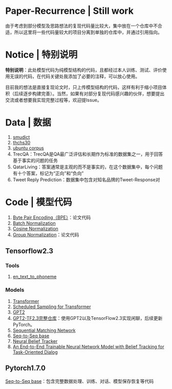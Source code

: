 Paper-Recurrence | Still work
========================

由于考虑到部分模型及思路想法的复现代码量比较大，集中放在一个仓库中不合适，所以这里将一些代码量较大的项目分离到单独的仓库中，并通过引用指向。

# Notice | 特别说明
**特别说明**：此处模型代码为纯模型结构的代码，且都经过本人训练、测试、评价使用无误的代码，在代码关键处我添加了必要的注释，可以放心使用。

目前我的想法是直接复现论文时，只上传模型结构的代码，这样有利于缩小项目体积（后续逐步构建完善）。当然，如果有对部分复现代码感兴趣的伙伴，想要提出交流或者想要我实现完整过程等，欢迎提Issue。

# Data | 数据
1. [smudict](https://github.com/DengBoCong/nlp-paper/blob/master/paper-code/data/cmudict-0.7b)
2. [thchs30](https://github.com/DengBoCong/nlp-paper/blob/master/paper-code/data/lexicon.txt)
3. [ubuntu corpus](http://dataset.cs.mcgill.ca/ubuntu-corpus-1.0/)
4. TrecQA：TrecQA是QA最广泛评估和长期作为标准的数据集之一，用于回答基于事实的问题的任务
5. QatarLiving：答案通常是主观的而不是事实的，在这个数据集中，每个问题有十个答案，标记为“正向”和“负向”
6. Tweet Reply Prediction：数据集中包含对知名品牌的Tweet-Response对

# Code | 模型代码

1. [Byte Pair Encoding（BPE）](https://github.com/DengBoCong/paper/blob/master/paper-code/bpe.py)：论文代码
2. [Batch Normalization](https://github.com/DengBoCong/paper/blob/master/paper-code/batch_normalization.py)
3. [Cosine Normalization](https://github.com/DengBoCong/paper/blob/master/paper-code/conv2d_cosnorm.py)
4. [Group Normalization](https://github.com/DengBoCong/paper/blob/master/paper-code/group_normalization.py)：论文代码

## Tensorflow2.3
### Tools
1. [en_text_to_phoneme](https://github.com/DengBoCong/nlp-paper/blob/master/paper-code/tensorflow_src/tools/en_text_to_phoneme.py)
### Models
1. [Transformer](https://github.com/DengBoCong/nlp-paper/blob/master/paper-code/tensorflow_src/models/transformer.py)
2. [Scheduled Sampling for Transformer](https://github.com/DengBoCong/nlp-paper/blob/master/paper-code/tensorflow_src/models/transformer.py)
3. [GPT2](https://github.com/DengBoCong/paper/blob/master/paper-code/tensorflow_src/models/gpt2.py)
4. [GPT2-TF2.3完整仓库](https://github.com/DengBoCong/GPT2-TF2.3)：使用GPT2以及TensorFlow2.3实现闲聊，后续更新PyTorch。
5. [Sequential Matching Network](https://github.com/DengBoCong/nlp-paper/blob/master/paper-code/tensorflow_src/models/smn.py)
6. [Seq-to-Seq base](https://github.com/DengBoCong/nlp-paper/blob/master/paper-code/tensorflow_src/models/seq2seq.py)
7. [Neural Belief Tracker](https://github.com/DengBoCong/nlp-paper/blob/master/paper-code/tensorflow_src/models/nbt.py)
8. [An End-to-End Trainable Neural Network Model with
Belief Tracking for Task-Oriented Dialog](https://github.com/DengBoCong/nlp-paper/blob/master/paper-code/tensorflow_src/models/task)

## Pytorch1.7.0
[Seq-to-Seq base](https://github.com/DengBoCong/nlp-paper/blob/master/paper-code/pytorch_src/seq2seq)：包含完整数据处理、训练、对话、模型保存恢复等代码